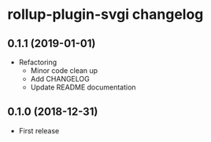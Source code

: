 # rollup-plugin-svgi changelog

## 0.1.1 (2019-01-01)

- Refactoring
	- Minor code clean up
	- Add CHANGELOG
	- Update README documentation

## 0.1.0 (2018-12-31)

- First release